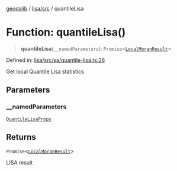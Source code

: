 [geodalib](../../../modules.md) / [lisa/src](../index.md) / quantileLisa

# Function: quantileLisa()

> **quantileLisa**(`__namedParameters`): `Promise`\<[`LocalMoranResult`](../type-aliases/LocalMoranResult.md)\>

Defined in: [lisa/src/sa/quantile-lisa.ts:26](https://github.com/GeoDaCenter/geoda-lib/blob/246bf05338fdf79294f778f8829940c18b17a0f8/js/packages/lisa/src/sa/quantile-lisa.ts#L26)

Get local Quantile Lisa statistics

## Parameters

### \_\_namedParameters

[`QuantileLisaProps`](../type-aliases/QuantileLisaProps.md)

## Returns

`Promise`\<[`LocalMoranResult`](../type-aliases/LocalMoranResult.md)\>

LISA result
